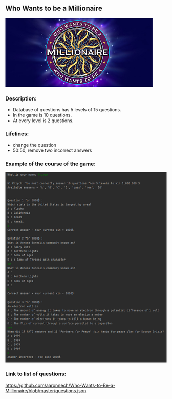 ## Who Wants to be a Millionaire
![](logo.jpg)

### Description:
* Database of questions has 5 levels of 15 questions.
* In the game is 10 questions.
* At every level is 2 questions.

### Lifelines:
- change the question
- 50:50, remove two incorrect answers

### Example of the course of the game:
![](millionaire.png)

### Link to list of questions:
https://github.com/aaronnech/Who-Wants-to-Be-a-Millionaire/blob/master/questions.json
